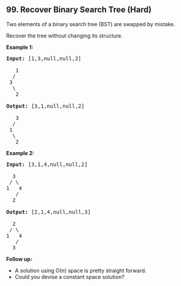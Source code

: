 ## 99. Recover Binary Search Tree (Hard)

<p>Two elements of a binary search tree (BST) are swapped by mistake.</p>

<p>Recover the tree without changing its structure.</p>

<p><strong>Example 1:</strong></p>

<pre>
<strong>Input:</strong> [1,3,null,null,2]

&nbsp;  1
&nbsp; /
&nbsp;3
&nbsp; \
&nbsp;  2

<strong>Output:</strong> [3,1,null,null,2]

&nbsp;  3
&nbsp; /
&nbsp;1
&nbsp; \
&nbsp;  2
</pre>

<p><strong>Example 2:</strong></p>

<pre>
<strong>Input:</strong> [3,1,4,null,null,2]

  3
 / \
1   4
&nbsp;  /
&nbsp; 2

<strong>Output:</strong> [2,1,4,null,null,3]

  2
 / \
1   4
&nbsp;  /
 &nbsp;3
</pre>

<p><strong>Follow up:</strong></p>

<ul>
	<li>A solution using O(<em>n</em>) space is pretty straight forward.</li>
	<li>Could you devise a constant space solution?</li>
</ul>
